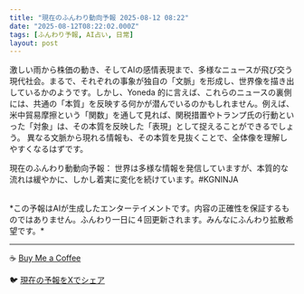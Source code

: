 ```yaml
---
title: "現在のふんわり動向予報 2025-08-12 08:22"
date: "2025-08-12T08:22:02.000Z"
tags: [ふんわり予報, AI占い, 日常]
layout: post
---
```


激しい雨から株価の動き、そしてAIの感情表現まで、多様なニュースが飛び交う現代社会。まるで、それぞれの事象が独自の「文脈」を形成し、世界像を描き出しているかのようです。しかし、Yoneda 的に言えば、これらのニュースの裏側には、共通の「本質」を反映する何かが潜んでいるのかもしれません。例えば、米中貿易摩擦という「関数」を通して見れば、関税措置やトランプ氏の行動といった「対象」は、その本質を反映した「表現」として捉えることができるでしょう。  異なる文脈から現れる情報も、その本質を見抜くことで、全体像を理解しやすくなるはずです。


現在のふんわり動動向予報：
世界は多様な情報を発信していますが、本質的な流れは緩やかに、しかし着実に変化を続けています。#KGNINJA

<br>
*この予報はAIが生成したエンターテイメントです。内容の正確性を保証するものではありません。ふんわり一日に４回更新されます。みんなにふんわり拡散希望です。*

---
☕️ [Buy Me a Coffee](https://www.buymeacoffee.com/kgninja)

🐦 [現在の予報をXでシェア](https://twitter.com/intent/tweet?text=%E7%8F%BE%E5%9C%A8%E3%81%AE%E3%81%B5%E3%82%93%E3%82%8F%E3%82%8A%E4%BA%88%E5%A0%B1%3A%20%E3%80%8C%E6%BF%80%E3%81%97%E3%81%84%E9%9B%A8%E3%81%8B%E3%82%89%E6%A0%AA%E4%BE%A1%E3%81%AE%E5%8B%95%E3%81%8D%E3%80%81%E3%81%9D%E3%81%97%E3%81%A6AI%E3%81%AE%E6%84%9F%E6%83%85%E8%A1%A8%E7%8F%BE%E3%81%BE%E3%81%A7%E3%80%81%E5%A4%9A%E6%A7%98%E3%81%AA%E3%83%8B%E3%83%A5%E3%83%BC%E3%82%B9%E3%81%8C%E9%A3%9B%E3%81%B3%E4%BA%A4%E3%81%86%E7%8F%BE%E4%BB%A3%E7%A4%BE%E4%BC%9A%E3%80%82%E3%80%8D%23KGNINJA%20%E7%B6%9A%E3%81%8D%E3%81%AF%E3%83%96%E3%83%AD%E3%82%B0%E3%81%A7%EF%BC%81%F0%9F%91%87&url=https%3A%2F%2Fkg-ninja.github.io%2FFunwariyoso%2F)
